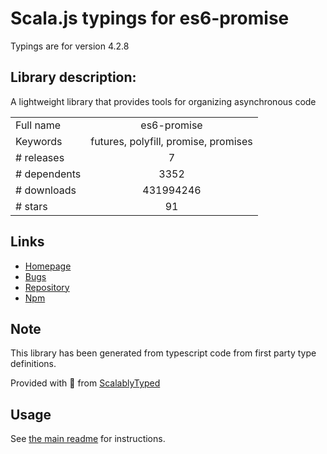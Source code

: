 
# Scala.js typings for es6-promise

Typings are for version 4.2.8

## Library description:
A lightweight library that provides tools for organizing asynchronous code

|                    |                 |
| ------------------ | :-------------: |
| Full name          | es6-promise |
| Keywords           | futures, polyfill, promise, promises |
| # releases         | 7 |
| # dependents       | 3352 |
| # downloads        | 431994246 |
| # stars            | 91 |

## Links
- [Homepage](https://github.com/stefanpenner/es6-promise)
- [Bugs](https://github.com/stefanpenner/es6-promise/issues)
- [Repository](https://github.com/stefanpenner/es6-promise)
- [Npm](https://www.npmjs.com/package/es6-promise)
    


## Note
This library has been generated from typescript code from first party type definitions.

Provided with :purple_heart: from [ScalablyTyped](https://github.com/oyvindberg/ScalablyTyped)

## Usage
See [the main readme](../../readme.md) for instructions.


